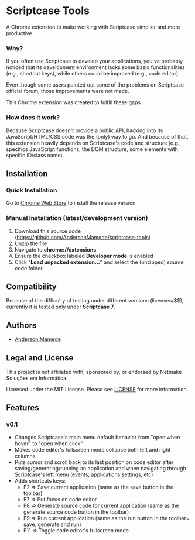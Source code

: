 # Scriptcase Tools
A Chrome extension to make working with Scriptcase simplier and more productive.

### Why?
If you often use Scriptcase to develop your applications, you've probably noticed that its development environment lacks some basic functionalities (e.g., shortcut keys), while others could be improved (e.g., code editor).

Even though some users pointed out some of the problems on Scriptcase official forum, those improvements were not made.

This Chrome extension was created to fulfill these gaps.

### How does it work?
Because Scriptcase doesn't provide a public API, hacking into its JavaScript/HTML/CSS code was the (only) way to go. And because of that, this extension heavily depends on Scriptcase's code and structure (e.g., specifics JavaScript functions, the DOM structure, some elements with specific ID/class name).

## Installation

### Quick Installation
Go to [Chrome Web Store](https://chrome.google.com/webstore) to install the release version.

### Manual Installation (latest/development version)
1. Download this source code (https://github.com/AndersonMamede/scriptcase-tools)
2. Unzip the file
3. Navigate to **chrome://extensions**
4. Ensure the checkbox labeled **Developer mode** is enabled
5. Click "**Load unpacked extension...**" and select the (unzipped) source code folder

## Compatibility
Because of the difficulty of testing under different versions (licenses/$$), currently it is tested only under **Scriptcase 7**.

## Authors
* [Anderson Mamede](https://github.com/AndersonMamede)

## Legal and License
This project is not affiliated with, sponsored by, or endorsed by Netmake Soluções em Informática.

Licensed under the MIT License. Please see [LICENSE](LICENSE) for more information.

## Features

### v0.1
* Changes Scriptcase's main menu default behavior from "open when hover" to "open when click"
* Makes code editor's fullscreen mode collapse both left and right columns
* Puts cursor and scroll back to its last position on code editor after saving/generating/running an application and when navigating through Scriptcase's left menu (events, applications settings, etc)
* Adds shortcuts keys:
	* F2 => Save current application (same as the save button in the toolbar)
	* F7 => Put focus on code editor
	* F8 => Generate source code for current application (same as the generate source code button in the toolbar)
	* F9 => Run current application (same as the run button in the toolbar= save, generate and run)
	* F11 => Toggle code editor's fullscreen mode
